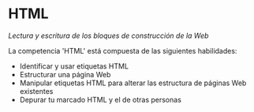 HTML
====
_Lectura y escritura de los bloques de construcción de la Web_

La competencia 'HTML' está compuesta de las siguientes habilidades:

*    Identificar y usar etiquetas HTML
*    Estructurar una página Web
*    Manipular etiquetas HTML para alterar las estructura de páginas Web existentes
*    Depurar tu marcado HTML y el de otras personas

